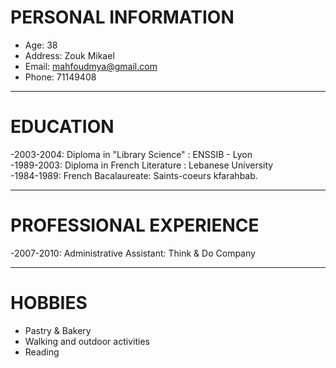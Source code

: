



# **PERSONAL INFORMATION**

- Age: 38
- Address: Zouk Mikael
- Email: mahfoudmya@gmail.com
- Phone: 71149408

---

# **EDUCATION**

-2003-2004:
Diploma in "Library Science" : ENSSIB - Lyon            
-1989-2003: Diploma in French Literature : Lebanese University               
-1984-1989: French Bacalaureate: Saints-coeurs kfarahbab.  

---

# **PROFESSIONAL EXPERIENCE**

-2007-2010: Administrative Assistant: Think & Do Company

---

# **HOBBIES**
- Pastry & Bakery
- Walking and outdoor activities
- Reading
